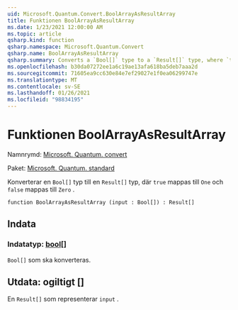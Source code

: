 ```yaml
---
uid: Microsoft.Quantum.Convert.BoolArrayAsResultArray
title: Funktionen BoolArrayAsResultArray
ms.date: 1/23/2021 12:00:00 AM
ms.topic: article
qsharp.kind: function
qsharp.namespace: Microsoft.Quantum.Convert
qsharp.name: BoolArrayAsResultArray
qsharp.summary: Converts a `Bool[]` type to a `Result[]` type, where `true` is mapped to `One` and `false` is mapped to `Zero`.
ms.openlocfilehash: b30da07272ee1a6c19ae13afa618ba5deb7aaa2d
ms.sourcegitcommit: 71605ea9cc630e84e7ef29027e1f0ea06299747e
ms.translationtype: MT
ms.contentlocale: sv-SE
ms.lasthandoff: 01/26/2021
ms.locfileid: "98834195"
---
```

# <a name="boolarrayasresultarray-function"></a>Funktionen BoolArrayAsResultArray

Namnrymd: [Microsoft. Quantum. convert](xref:Microsoft.Quantum.Convert)

Paket: [Microsoft. Quantum. standard](https://nuget.org/packages/Microsoft.Quantum.Standard)


Konverterar en `Bool[]` typ till en `Result[]` typ, där `true` mappas till `One` och `false` mappas till `Zero` .

```qsharp
function BoolArrayAsResultArray (input : Bool[]) : Result[]
```


## <a name="input"></a>Indata

### <a name="input--bool"></a>Indatatyp: [bool](xref:microsoft.quantum.lang-ref.bool)[]

`Bool[]` som ska konverteras.



## <a name="output--__invalidresult__"></a>Utdata: __ogiltigt <Result>__[]

En `Result[]` som representerar `input` .